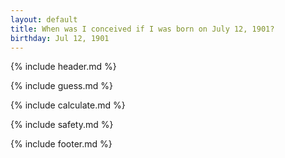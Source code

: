 ```yaml
---
layout: default
title: When was I conceived if I was born on July 12, 1901?
birthday: Jul 12, 1901
---
```


{% include header.md %}

{% include guess.md %}

{% include calculate.md %}

{% include safety.md %}

{% include footer.md %}



